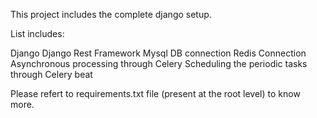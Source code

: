 This project includes the complete django setup. 

List includes:

Django
Django Rest Framework
Mysql DB connection
Redis Connection
Asynchronous processing through Celery
Scheduling the periodic tasks through Celery beat

Please refert to requirements.txt file (present at the root level) to know more.